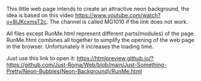 This little web page intends to create an attractive neon background, the idea is based on this video https://www.youtube.com/watch?v=8lJKcxmsT2c.
The channel is called MG1010 if the link does not work.

All files except RunMe.html represent different parts(modules) of the page.
RunMe.html combines all together to simplify the opening of the web page in the browser. Unfortunately it increases the loading time.

Just use this link to open it:
https://htmlpreview.github.io/?https://github.com/Just-Roma/Web/blob/main/Just-Something-Pretty/Neon-Bubbles(Neon-Background)/RunMe.html
